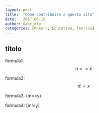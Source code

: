 ```yaml
---
layout: post
title:  "Come contribuire a questo sito"
date:   2017-06-15
author: Gabriele
categories: [Makers, Educativa, Teorica]
---
```


<script type="text/javascript" async
  src="https://cdn.mathjax.org/mathjax/latest/MathJax.js?config=TeX-MML-AM_CHTML">
</script>

## titolo ##

formula1:
$$n==x$$

formula2: $$n!=x$$

formula3:
\(m==y\)

formula4: \[m!=y\]
